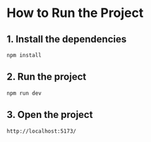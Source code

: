 # How to Run the Project

## 1. Install the dependencies

`npm install`

## 2. Run the project

`npm run dev`

## 3. Open the project

`http://localhost:5173/`
